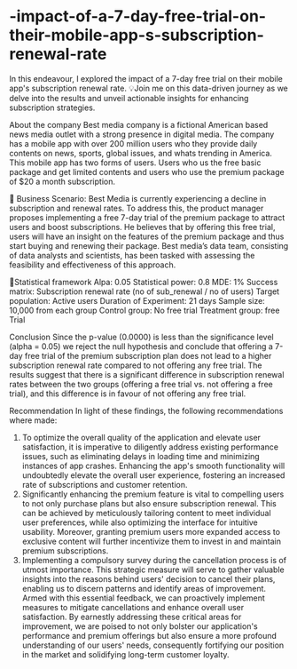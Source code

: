 # -impact-of-a-7-day-free-trial-on-their-mobile-app-s-subscription-renewal-rate
In this endeavour, I explored the impact of a 7-day free trial on their mobile app's subscription renewal rate. 💡Join me on this data-driven journey as we delve into the results and unveil actionable insights for enhancing subscription strategies.

About the company
Best media company is a fictional American based news media outlet with a strong presence in digital media.  The company has a mobile app with over 200 million users who they provide daily contents on news, sports, global issues, and whats trending in America. This mobile app has two forms of users. Users who us the free basic package and get limited contents and users who use the premium package of $20 a month subscription.
 
🏢 Business Scenario:
Best Media is currently experiencing a decline in subscription and renewal rates. To address this, the product manager proposes implementing a free 7-day trial of the premium package to attract users and boost subscriptions. He believes that by offering this free trial, users will have an insight on the features of the premium package and thus start buying and renewing their package. Best media’s data team, consisting of data analysts and scientists, has been tasked with assessing the feasibility and effectiveness of this approach.


📝Statistical framework
Alpa: 0.05
Statistical power: 0.8
MDE: 1%
Success matrix: Subscription renewal rate (no of sub_renewal / no of users)
Target population: Active users
Duration of Experiment: 21 days
Sample size: 10,000 from each group
Control group: No free trial
Treatment group: free Trial

 
Conclusion
Since the p-value (0.0000) is less than the significance level (alpha = 0.05) we reject the null hypothesis and conclude that offering a 7-day free trial of the premium subscription plan does not lead to a higher subscription renewal rate compared to not offering any free trial. The results suggest that there is a significant difference in subscription renewal rates between the two groups (offering a free trial vs. not offering a free trial), and this difference is in favour of not offering any free trial.

Recommendation
In light of these findings, the following recommendations where made:
1. To optimize the overall quality of the application and elevate user satisfaction, it is imperative to diligently address existing performance issues, such as eliminating delays in loading time and minimizing instances of app crashes. Enhancing the app's smooth functionality will undoubtedly elevate the overall user experience, fostering an increased rate of subscriptions and customer retention.
2. Significantly enhancing the premium feature is vital to compelling users to not only purchase plans but also ensure subscription renewal. This can be achieved by meticulously tailoring content to meet individual user preferences, while also optimizing the interface for intuitive usability. Moreover, granting premium users more expanded access to exclusive content will further incentivize them to invest in and maintain premium subscriptions.
3.  Implementing a compulsory survey during the cancellation process is of utmost importance. This strategic measure will serve to gather valuable insights into the reasons behind users' decision to cancel their plans, enabling us to discern patterns and identify areas of improvement. Armed with this essential feedback, we can proactively implement measures to mitigate cancellations and enhance overall user satisfaction.
By earnestly addressing these critical areas for improvement, we are poised to not only bolster our application's performance and premium offerings but also ensure a more profound understanding of our users' needs, consequently fortifying our position in the market and solidifying long-term customer loyalty.

